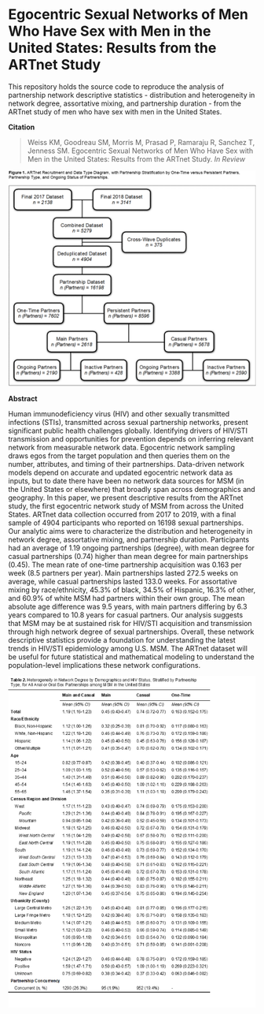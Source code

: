 # Egocentric Sexual Networks of Men Who Have Sex with Men in the United States: Results from the ARTnet Study

This repository holds the source code to reproduce the analysis of partnership network descriptive statistics - distribution and heterogeneity in network degree, assortative mixing, and partnership duration - from the ARTnet study of men who have sex with men in the United States.

**Citation**
>Weiss KM, Goodreau SM, Morris M, Prasad P, Ramaraju R, Sanchez T, Jenness SM. 
Egocentric Sexual Networks of Men Who Have Sex with Men in the United States: Results from the ARTnet Study. 
*In Review*

![Figure 1](https://github.com/EpiModel/NetStats/blob/master/Analyses/Figure%201.png)

**Abstract**

Human immunodeficiency virus (HIV) and other sexually transmitted infections (STIs), transmitted across sexual partnership networks, present significant public health challenges globally. Identifying drivers of HIV/STI transmission and opportunities for prevention depends on inferring relevant network from measurable network data. Egocentric network sampling draws egos from the target population and then queries them on the number, attributes, and timing of their partnerships. Data-driven network models depend on accurate and updated egocentric network data as inputs, but to date there have been no network data sources for MSM (in the United States or elsewhere) that broadly span across demographics and geography. In this paper, we present descriptive results from the ARTnet study, the first egocentric network study of MSM from across the United States. ARTnet data collection occurred from 2017 to 2019, with a final sample of 4904 participants who reported on 16198 sexual partnerships. Our analytic aims were to characterize the distribution and heterogeneity in network degree, assortative mixing, and partnership duration. Participants had an average of 1.19 ongoing partnerships (degree), with mean degree for casual partnerships (0.74) higher than mean degree for main partnerships (0.45). The mean rate of one-time partnership acquisition was 0.163 per week (8.5 partners per year). Main partnerships lasted 272.5 weeks on average, while casual partnerships lasted 133.0 weeks. For assortative mixing by race/ethnicity, 45.3% of black, 34.5% of Hispanic, 16.3% of other, and 60.9% of white MSM had partners within their own group. The mean absolute age difference was 9.5 years, with main partners differing by 6.3 years compared to 10.8 years for casual partners. Our analysis suggests that MSM may be at sustained risk for HIV/STI acquisition and transmission through high network degree of sexual partnerships. Overall, these network descriptive statistics provide a foundation for understanding the latest trends in HIV/STI epidemiology among U.S. MSM. The ARTnet dataset will be useful for future statistical and mathematical modeling to understand the population-level implications these network configurations.

![Table 2](https://github.com/EpiModel/NetStats/blob/master/Analyses/Table%202.png)
